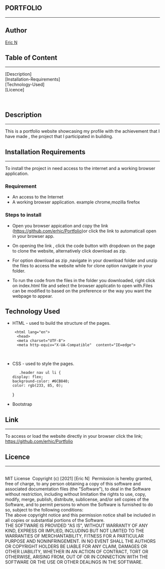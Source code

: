 ## PORTFOLIO
----
## Author
[Eric N](https://erhic.github.io/Portfolio)
​
## Table of Content
----
​[Description]<br>
[Installation-Requirements]<br>
[Technology-Used]<br>
[Licence]
 
​
## Description
----
<p>This is  a portfolio website showcasing my profile with the achievement that I have made , the project that I participated in building.</p>
  
## Installation Requirements
----
To install the project in need access to the internet and a working browser application.
### Requirement
* An access to the Internet
* A working browser application. example chrome,mozilla firefox

### Steps to install
* Open you browser appication and copy the link (https://github.com/erhic/Portfolio)or click the link to automaticall open in your browser app.
​
* On opening the link , click the code button with dropdown on the page to clone the website,
alternatively click download as zip.
  
* For option download as zip ,navigate in your download folder and unzip the files to access the website while for clone option navigate in your folder.

* To run the code from the files in the folder you downloaded, right click on index.html file  and select the browser applicatin to open with.Files can be modified to based on the preference or the way you want the webpage to appear. 
​
​

## Technology Used
* HTML - used to build the structure of the pages.   
   <!DOCTYPE html>
       <html lang="en">
        <head>
        <meta charset="UTF-8">
        <meta http-equiv="X-UA-Compatible"  content="IE=edge">
     </head>

​
* CSS - used to style the pages.

         .header nav ul li {
      display: flex;
      background-color: #6CB840;
      color: rgb(233, 85, 0);
    }

* Bootstrap
## Link
---
To access or load the website directly in your browser click the link;
https://github.com/erhic/Portfolio
​
## Licence
----
​                                                      
MIT License
​
Copyright (c) [2021] [Eric N]
​
Permission is hereby granted, free of charge, to any person obtaining a copy
of this software and associated documentation files (the "Software"), to deal
in the Software without restriction, including without limitation the rights
to use, copy, modify, merge, publish, distribute, sublicense, and/or sell
copies of the Software, and to permit persons to whom the Software is
furnished to do so, subject to the following conditions:
​<br>
The above copyright notice and this permission notice shall be included in all
copies or substantial portions of the Software.
​​<br>
THE SOFTWARE IS PROVIDED "AS IS", WITHOUT WARRANTY OF ANY KIND, EXPRESS OR
IMPLIED, INCLUDING BUT NOT LIMITED TO THE WARRANTIES OF MERCHANTABILITY,
FITNESS FOR A PARTICULAR PURPOSE AND NONINFRINGEMENT. IN NO EVENT SHALL THE
AUTHORS OR COPYRIGHT HOLDERS BE LIABLE FOR ANY CLAIM, DAMAGES OR OTHER
LIABILITY, WHETHER IN AN ACTION OF CONTRACT, TORT OR OTHERWISE, ARISING FROM,
OUT OF OR IN CONNECTION WITH THE SOFTWARE OR THE USE OR OTHER DEALINGS IN THE
SOFTWARE.